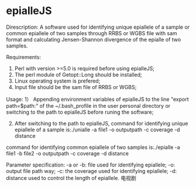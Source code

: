 # epialleJS
Direscription:
A software used for identifying unique epiallele of a sample or common epiallele of two samples through RRBS or WGBS file with sam format and calculating Jensen-Shannon divergence of the epialle of two samples. 

Requirements:
1) Perl with version >=5.0 is required before using epialleJS;
2) The perl module of Getopt::Long should be installed;
3) Linux operating system is prefered;
4) Input file should be the sam file of RRBS or WGBS;

Usage:
1） Appending environment variables of epialleJS to the line "export path=$path:" of the ~/.bash_profile in the user personal directory or switching to the path to epialleJS before runing the software;

2) After switching to the path to epialleJS, command for identifying unique epiallele of a sample is:./unialle -a file1 -o outputpath -c coverage -d distance

command for identifying common epiallele of two samples is:./epialle -a file1 -b file2 -o outputpath -c coverage -d distance

Parameter specification:
-a or -b: file used for identifying epiallele;
-o: output file path way;
-c: the coverage used for identifying epiallele;
-d: distance used to control the length of epiallele.
电视剧
